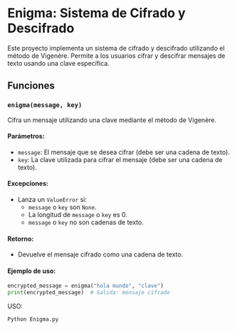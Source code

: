 # Enigma: Sistema de Cifrado y Descifrado

Este proyecto implementa un sistema de cifrado y descifrado utilizando el método de Vigenère. Permite a los usuarios cifrar y descifrar mensajes de texto usando una clave específica.

## Funciones

### `enigma(message, key)`

Cifra un mensaje utilizando una clave mediante el método de Vigenère.

#### Parámetros:
- `message`: El mensaje que se desea cifrar (debe ser una cadena de texto).
- `key`: La clave utilizada para cifrar el mensaje (debe ser una cadena de texto).

#### Excepciones:
- Lanza un `ValueError` si:
  - `message` o `key` son `None`.
  - La longitud de `message` o `key` es 0.
  - `message` o `key` no son cadenas de texto.

#### Retorno:
- Devuelve el mensaje cifrado como una cadena de texto.

#### Ejemplo de uso:
```python
encrypted_message = enigma("hola mundo", "clave")
print(encrypted_message)  # Salida: mensaje cifrado
```

USO: 

```python
Python Enigma.py
```
